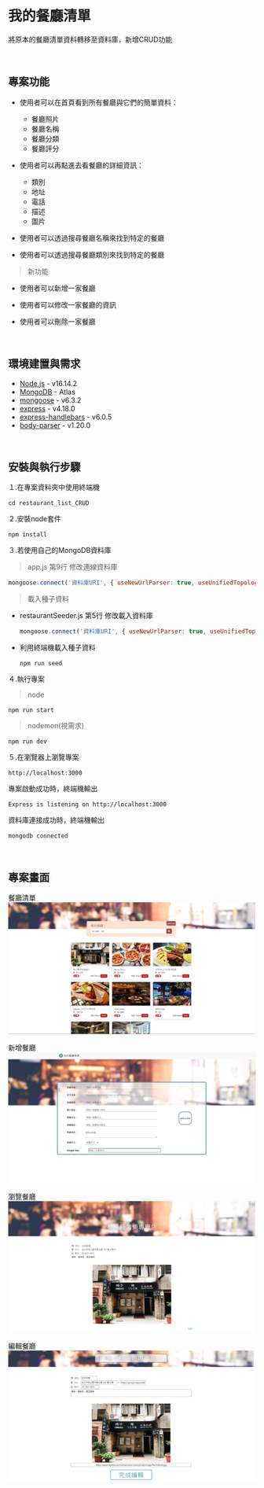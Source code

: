 # **我的餐廳清單**

將原本的餐廳清單資料轉移至資料庫，新增CRUD功能

&nbsp;
## **專案功能**

* 使用者可以在首頁看到所有餐廳與它們的簡單資料：
    * 餐廳照片
    * 餐廳名稱
    * 餐廳分類
    * 餐廳評分

* 使用者可以再點進去看餐廳的詳細資訊：
    * 類別
    * 地址
    * 電話
    * 描述
    * 圖片

* 使用者可以透過搜尋餐廳名稱來找到特定的餐廳

* 使用者可以透過搜尋餐廳類別來找到特定的餐廳

> 新功能

* 使用者可以新增一家餐廳

* 使用者可以修改一家餐廳的資訊

* 使用者可以刪除一家餐廳

&nbsp;
## **環境建置與需求**

* [Node.js](https://nodejs.org/en/) - v16.14.2
* [MongoDB](https://www.mongodb.com/zh-cn/cloud/atlas/efficiency) - Atlas
* [mongoose](https://www.npmjs.com/package/mongoose) - v6.3.2
* [express](https://www.npmjs.com/package/express) - v4.18.0
* [express-handlebars](https://www.npmjs.com/package/express-handlebars) - v6.0.5
* [body-parser](https://www.npmjs.com/package/body-parser) - v1.20.0


&nbsp;
## **安裝與執行步驟**


１.在專案資料夾中使用終端機

```properties
cd restaurant_list_CRUD
```

２.安裝node套件

```properties
npm install
```

３.若使用自己的MongoDB資料庫
> app.js 第9行 修改連線資料庫
```js
mongoose.connect('資料庫URI', { useNewUrlParser: true, useUnifiedTopology: true })
```
> 載入種子資料
* restaurantSeeder.js 第5行 修改載入資料庫

    ```js
    mongoose.connect('資料庫URI', { useNewUrlParser: true, useUnifiedTopology: true })
    ```
* 利用終端機載入種子資料

    ```properties
    npm run seed
    ```


４.執行專案
> node
```properties
npm run start
```

> nodemon(視需求)

```properties
npm run dev
```

５.在瀏覽器上瀏覽專案

```
http://localhost:3000
```

專案啟動成功時，終端機輸出
```
Express is listening on http://localhost:3000
```
資料庫連接成功時，終端機輸出
```
mongodb connected
```

&nbsp;
## **專案畫面**

餐廳清單
![專案畫面](./public/img/restaurantList.png)

新增餐廳
![專案畫面](./public/img/restaurantList_C.png)

瀏覽餐廳
![專案畫面](./public/img/restaurantList_R.png)

編輯餐廳
![專案畫面](./public/img/restaurantList_U.png)
